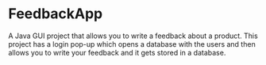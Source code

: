 # FeedbackApp
A Java GUI project that allows you to write a feedback about a product. This project has a login pop-up which opens a database with the
users and then allows you to write your feedback and it gets stored in a database.
